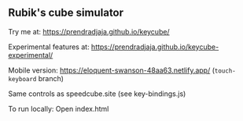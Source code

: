 ## Rubik's cube simulator

Try me at: https://prendradjaja.github.io/keycube/

Experimental features at: https://prendradjaja.github.io/keycube-experimental/

Mobile version: https://eloquent-swanson-48aa63.netlify.app/ (`touch-keyboard` branch)

Same controls as speedcube.site (see key-bindings.js)

To run locally: Open index.html
